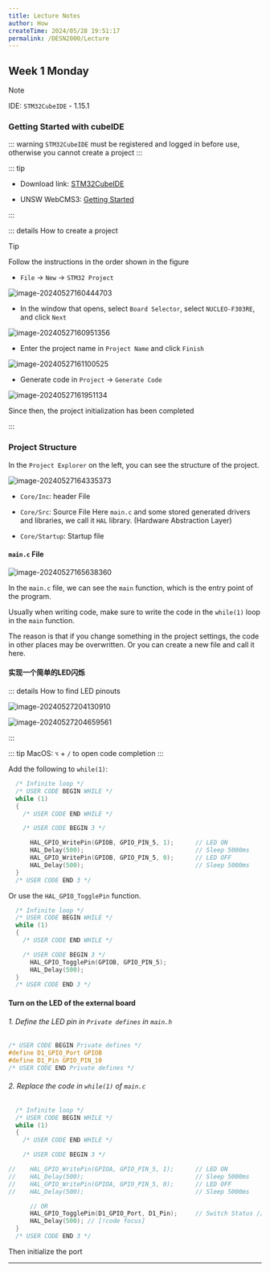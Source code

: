 ```yaml
---
title: Lecture Notes
author: How
createTime: 2024/05/28 19:51:17
permalink: /DESN2000/Lecture
---
```


## Week 1 Monday

> [!NOTE]
> IDE: `STM32CubeIDE` - 1.15.1

### Getting Started with cubeIDE

::: warning
`STM32CubeIDE` must be registered and logged in before use, otherwise you cannot create a project
:::

::: tip
* Download link: [STM32CubeIDE](https://www.st.com/en/development-tools/stm32cubeide.html#get-software)

* UNSW WebCMS3: [Getting Started](https://webcms3.cse.unsw.edu.au/files/12a63b255ed3a3ea67875e4b90eeedc6484d05e47d52f8735f78d4313c9761aa)

:::

::: details How to create a project

> [!TIP]
> Follow the instructions in the order shown in the figure

* `File` → `New` → `STM32 Project`

![image-20240527160444703](./img/image-20240527160444703.png)

* In the window that opens, select `Board Selector`, select `NUCLEO-F303RE`, and click `Next`

![image-20240527160951356](./img/image-20240527160951356.png)

* Enter the project name in `Project Name` and click `Finish`

![image-20240527161100525](./img/image-20240527161100525.png)

* Generate code in `Project` → `Generate Code`

![image-20240527161951134](./img/image-20240527161951134.png)

Since then, the project initialization has been completed

:::

### Project Structure

 In the `Project Explorer` on the left, you can see the structure of the project.

![image-20240527164335373](./img/image-20240527164335373.png)

* `Core/Inc`: header File

* `Core/Src`: Source File
 Here `main.c` and some stored generated drivers and libraries, we call it `HAL` library. (Hardware Abstraction Layer)

* `Core/Startup`: Startup file

#### `main.c` File

![image-20240527165638360](./img/image-20240527165638360.png)

In the `main.c` file, we can see the `main` function, which is the entry point of the program.

Usually when writing code, make sure to write the code in the `while(1)` loop in the `main` function.

The reason is that if you change something in the project settings, the code in other places may be overwritten. Or you can create a new file and call it here.

#### 实现一个简单的LED闪烁

::: details How to find LED pinouts

![image-20240527204130910](./img/image-20240527204130910.png)

![image-20240527204659561](./img/image-20240527204659561.png)

:::

::: tip
MacOS: `⌥` + `/` to open code completion
:::


Add the following to `while(1)`:

```c
  /* Infinite loop */
  /* USER CODE BEGIN WHILE */
  while (1)
  {
    /* USER CODE END WHILE */

    /* USER CODE BEGIN 3 */

	  HAL_GPIO_WritePin(GPIOB, GPIO_PIN_5, 1);		// LED ON
	  HAL_Delay(500);								// Sleep 5000ms
	  HAL_GPIO_WritePin(GPIOB, GPIO_PIN_5, 0);		// LED OFF
	  HAL_Delay(500);								// Sleep 5000ms
  }
  /* USER CODE END 3 */
```

Or use the `HAL_GPIO_TogglePin` function.

```c
  /* Infinite loop */
  /* USER CODE BEGIN WHILE */
  while (1)
  {
    /* USER CODE END WHILE */

    /* USER CODE BEGIN 3 */
      HAL_GPIO_TogglePin(GPIOB, GPIO_PIN_5);
      HAL_Delay(500);
  }
  /* USER CODE END 3 */
```

#### Turn on the LED of the external board

###### 1. Define the LED pin in `Private defines` in `main.h`

```c
/* USER CODE BEGIN Private defines */
#define D1_GPIO_Port GPIOB
#define D1_Pin GPIO_PIN_10
/* USER CODE END Private defines */
```

###### 2. Replace the code in `while(1)` of `main.c`

```c
  /* Infinite loop */
  /* USER CODE BEGIN WHILE */
  while (1)
  {
    /* USER CODE END WHILE */

    /* USER CODE BEGIN 3 */

//	  HAL_GPIO_WritePin(GPIOA, GPIO_PIN_5, 1);		// LED ON
//	  HAL_Delay(500);								// Sleep 5000ms
//	  HAL_GPIO_WritePin(GPIOA, GPIO_PIN_5, 0);		// LED OFF
//	  HAL_Delay(500);								// Sleep 5000ms

	  // OR
	  HAL_GPIO_TogglePin(D1_GPIO_Port, D1_Pin);		// Switch Status // [!code focus]
	  HAL_Delay(500); // [!code focus]
  }
  /* USER CODE END 3 */
```

Then initialize the port

---